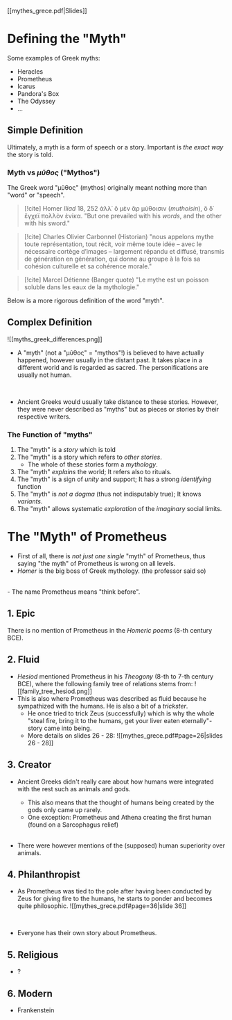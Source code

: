 [[mythes_grece.pdf|Slides]]
# Defining the "Myth"
Some examples of Greek myths:
- Heracles
- Prometheus
- Icarus
- Pandora's Box
- The Odyssey
- ...

## Simple Definition
Ultimately, a myth is a form of speech or a story. Important is *the exact way* the story is told.

### Myth vs *μῦθος* ("Mythos")
The Greek word "μῦθος" (mythos) originally meant nothing more than "word" or "speech".

> [!cite] Homer *Iliad* 18, 252
> ἀλλ᾽ ὃ μὲν ἂρ μύθοισιν (*muthoisin*), ὃ δ᾽ ἔγχεϊ πολλὸν ἐνίκα.
> "But one prevailed with his *words*, and the other with his sword."

> [!cite] Charles Olivier Carbonnel (Historian)
> "nous appelons mythe toute représentation, tout récit, voir même toute idée – avec le nécessaire cortège d’images – largement répandu et diffusé, transmis de génération en génération, qui donne au groupe à la fois sa cohésion culturelle et sa cohérence morale."

> [!cite] Marcel Détienne (Banger quote)
> "Le mythe est un poisson soluble dans les eaux de la mythologie."

Below is a more rigorous definition of the word "myth".

## Complex Definition
![[myths_greek_differences.png]]
- A "myth" (not a "μῦθος" = "mythos"!) is believed to have actually happened, however usually in the distant past. It takes place in a different world and is regarded as sacred. The personifications are usually not human.
<br>

- Ancient Greeks would usually take distance to these stories. However, they were never described as "myths" but as pieces or stories by their respective writers.

### The Function of "myths"
1. The "myth" is a *story* which is told
2. The "myth" is a story which refers to *other stories*.
	- The whole of these stories form a *mythology*.
3. The "myth" *explains* the world; It refers also to rituals.
4. The "myth" is a sign of *unity* and support; It has a strong *identifying* function
5. The "myth" is *not a dogma* (thus not indisputably true); It knows *variants*.
6. The "myth" allows systematic *exploration* of the *imaginary* social limits.

# The "Myth" of Prometheus
- First of all, there is *not just one single* "myth" of Prometheus, thus saying "the myth" of Prometheus is wrong on all levels.
- *Homer* is the big boss of Greek mythology. (the professor said so)
<br>
- The name Prometheus means "think before".

## 1. Epic
There is no mention of Prometheus in the *Homeric poems* (8-th century BCE).

## 2. Fluid
- *Hesiod* mentioned Prometheus in his *Theogony* (8-th to 7-th century BCE), where the following family tree of relations stems from:
  ![[family_tree_hesiod.png]]
	<br>
- This is also where Prometheus was described as fluid because he sympathized with the humans. He is also a bit of a *trickster*.
	- He once tried to trick Zeus (successfully) which is why the whole "steal fire, bring it to the humans, get your liver eaten eternally"-story came into being.
	- More details on slides 26 - 28:
	  ![[mythes_grece.pdf#page=26|slides 26 - 28]]

## 3. Creator
- Ancient Greeks didn't really care about how humans were integrated with the rest such as animals and gods.
	- This also means that the thought of humans being created by the gods only came up rarely.
	- One exception: Prometheus and Athena creating the first human (found on a Sarcophagus relief)
	<br>

- There were however mentions of the (supposed) human superiority over animals.

## 4. Philanthropist
- As Prometheus was tied to the pole after having been conducted by Zeus for giving fire to the humans, he starts to ponder and becomes quite philosophic. 
  ![[mythes_grece.pdf#page=36|slide 36]]
<br>

- Everyone has their own story about Prometheus.

## 5. Religious
- ?

## 6. Modern
- Frankenstein